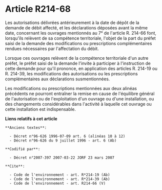 # Article R214-68

Les autorisations délivrées antérieurement à la date de dépôt de la demande de débit affecté, et les déclarations déposées
avant la même date, concernant les ouvrages mentionnés au 7° de l'article R. 214-66 font, lorsqu'ils relèvent de sa
compétence territoriale, l'objet de la part du préfet saisi de la demande des modifications ou prescriptions complémentaires
rendues nécessaires par l'affectation du débit.

Lorsque ces ouvrages relèvent de la compétence territoriale d'un autre préfet, le préfet saisi de la demande l'invite à
participer à l'instruction de cette demande pour qu'il prononce, en application des articles R. 214-19 ou R. 214-39, les
modifications des autorisations ou les prescriptions complémentaires aux déclarations susmentionnées.

Les modifications ou prescriptions mentionnées aux deux alinéas précédents ne pourront entraîner la remise en cause de
l'équilibre général de l'autorisation ou de l'exploitation d'un ouvrage ou d'une installation, ou des changements
considérables dans l'activité à laquelle cet ouvrage ou cette installation est indispensable.

**Liens relatifs à cet article**

	**Anciens textes**:

	  - Décret n°96-626 1996-07-09 art. 6 (alinéas 10 à 12)
	  - Décret n°96-626 du 9 juillet 1996 - art. 6 (Ab)

	**Codifié par**:

	  - Décret n°2007-397 2007-03-22 JORF 23 mars 2007

	**Cite**:

	  - Code de l'environnement - art. R*214-19 (Ab)
	  - Code de l'environnement - art. R*214-39 (Ab)
	  - Code de l'environnement - art. R214-66 (V)
